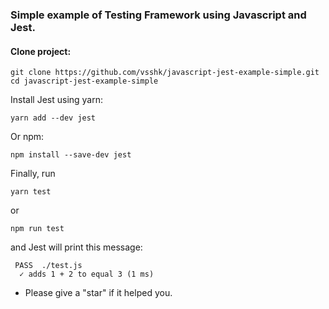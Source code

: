 ### Simple example of Testing Framework using Javascript and Jest.
#### Clone project:
```
git clone https://github.com/vsshk/javascript-jest-example-simple.git
cd javascript-jest-example-simple
```

Install Jest using yarn:
```
yarn add --dev jest
```
Or npm:
```
npm install --save-dev jest
```
Finally, run
```
yarn test
```
or
```
npm run test
``` 
and Jest will print this message:
```
 PASS  ./test.js
  ✓ adds 1 + 2 to equal 3 (1 ms)
```

* Please give a "star" if it helped you.
